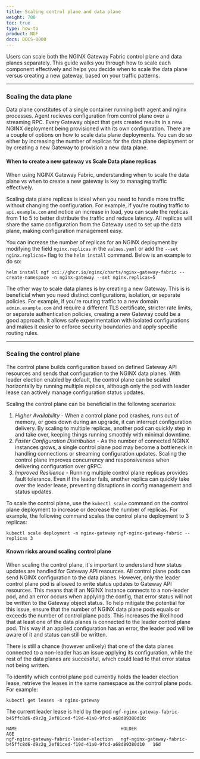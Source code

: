 ```yaml
---
title: Scaling control plane and data plane
weight: 700
toc: true
type: how-to
product: NGF
docs: DOCS-0000
---
```


Users can scale both the NGINX Gateway Fabric control plane and data planes separately. This guide walks you through how to scale each component effectively and helps you decide when to scale the data plane versus creating a new gateway, based on your traffic patterns.

---

### Scaling the data plane

Data plane constitutes of a single container running both agent and nginx processes. Agent recieves configuration from control plane over a streaming RPC. 
Every Gateway object that gets created results in a new NGINX deployment being provisioned with its own configuration. There are a couple of options on how to scale data plane deployments. You can do so either by increasing the number of replicas for the data plane deployment or by creating a new Gateway to provision a new data plane. 

#### When to create a new gateway vs Scale Data plane replicas

When using NGINX Gateway Fabric, understanding when to scale the data plane vs when to create a new gateway is key to managing traffic effectively.

Scaling data plane replicas is ideal when you need to handle more traffic without changing the configuration. For example, if you're routing traffic to `api.example.com` and notice an increase in load, you can scale the replicas from 1 to 5 to better distribute the traffic and reduce latency. All replicas will share the same configuration from the Gateway used to set up the data plane, making configuration management easy.

You can increase the number of replicas for an NGINX deployment by modifying the field `nginx.replicas` in the `values.yaml` or add the `--set nginx.replicas=` flag to the `helm install` command. Below is an example to do so:

  ```text
  helm install ngf oci://ghcr.io/nginx/charts/nginx-gateway-fabric --create-namespace -n nginx-gateway --set nginx.replicas=5
  ```

The other way to scale data planes is by creating a new Gateway. This is is beneficial when you need distinct configurations, isolation, or separate policies. For example, if you're routing traffic to a new domain `admin.example.com` and require a different TLS certificate, stricter rate limits, or separate authentication policies, creating a new Gateway could be a good approach. It allows safe experimentation with isolated configurations and makes it easier to enforce security boundaries and apply specific routing rules.

---

### Scaling the control plane

The control plane builds configuration based on defined Gateway API resources and sends that configuration to the NGINX data planes. With leader election enabled by default, the control plane can be scaled horizontally by running multiple replicas, although only the pod with leader lease can actively manage configuration status updates. 

Scaling the control plane can be beneficial in the following scenarios:

  1. *Higher Availability* - When a control plane pod crashes, runs out of memory, or goes down during an upgrade, it can interrupt configuration delivery. By scaling to multiple replicas, another pod can quickly step in and take over, keeping things running smoothly with minimal downtime.
  2. *Faster Configuration Distribution* - As the number of connected NGINX instances grows, a single control plane pod may become a bottleneck in handling connections or streaming configuration updates. Scaling the control plane improves concurrency and responsiveness when delivering configuration over gRPC.
  3. *Improved Resilience* - Running multiple control plane replicas provides fault tolerance. Even if the leader fails, another replica can quickly take over the leader lease, preventing disruptions in config management and status updates.

To scale the control plane, use the `kubectl scale` command on the control plane deployment to increase or decrease the number of replicas. For example, the following command scales the control plane deployment to 3 replicas:

  ```text
  kubectl scale deployment -n nginx-gateway ngf-nginx-gateway-fabric --replicas 3
  ```

#### Known risks around scaling control plane

When scaling the control plane, it's important to understand how status updates are handled for Gateway API resources.
All control plane pods can send NGINX configuration to the data planes. However, only the leader control plane pod is allowed to write status updates to Gateway API resources. This means that if an NGINX instance connects to a non-leader pod, and an error occurs when applying the config, that error status will not be written to the Gateway object status. To help mitigate the potential for this issue, ensure that the number of NGINX data plane pods equals or exceeds the number of control plane pods. This increases the likelihood that at least one of the data planes is connected to the leader control plane pod. This way if an applied configuration has an error, the leader pod will be aware of it and status can still be written.

There is still a chance (however unlikely) that one of the data planes connected to a non-leader has an issue applying its configuration, while the rest of the data planes are successful, which could lead to that error status not being written.

To identify which control plane pod currently holds the leader election lease, retrieve the leases in the same namespace as the control plane pods. For example:

  ```text
  kubectl get leases -n nginx-gateway
  ```

The current leader lease is held by the pod `ngf-nginx-gateway-fabric-b45ffc8d6-d9z2g_2ef81ced-f19d-41a0-9fcd-a68d89380d10`:

  ```text
  NAME                                       HOLDER                                                                          AGE
  ngf-nginx-gateway-fabric-leader-election   ngf-nginx-gateway-fabric-b45ffc8d6-d9z2g_2ef81ced-f19d-41a0-9fcd-a68d89380d10   16d
  ```

---